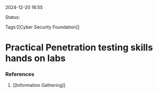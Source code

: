 2024-12-20 16:55

Status:

Tags:[[Cyber Security Foundation]]

# Practical Penetration testing skills hands on labs






### References
1. [[Information Gathering]]